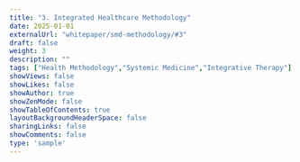 ```yaml
---
title: "3. Integrated Healthcare Methodology"
date: 2025-01-01
externalUrl: "whitepaper/smd-methodology/#3"
draft: false
weight: 3
description: ""
tags: ["Health Methodology","Systemic Medicine","Integrative Therapy"]
showViews: false
showLikes: false
showAuthor: true
showZenMode: false
showTableOfContents: true
layoutBackgroundHeaderSpace: false
sharingLinks: false
showComments: false
type: 'sample'
---
```

